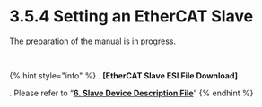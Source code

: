 ﻿# 3.5.4 Setting an EtherCAT Slave

The preparation of the manual is in progress.

<br>

{% hint style="info" %}
\.      **[EtherCAT Slave ESI File Download]**

\.      Please refer to “[**6. Slave Device Description File**](../../6-slave-config-file.md)”
{% endhint %}
